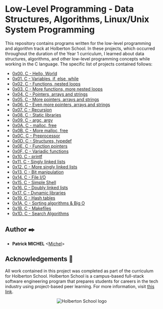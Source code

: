 # Low-Level Programming - Data Structures, Algorithms, Linux/Unix System Programming

This repository contains programs written for the low-level programming and
algorithm track at Holberton School. In these projects, which  occurred
throughout the duration of the Year 1 curriculum, I learned about data
structures, algorithms, and other low-level programming concepts while
working in the C language. The specific list of projects contained follows:

* [0x00. C - Hello, World](./hello_world)
* [0x01. C - Variables, if, else, while](./variables_if_else_while)
* [0x02. C - Functions, nested loops](./functions_nested_loops)
* [0x03. C - More functions, more nested loops](./more_functions_nested_loops)
* [0x04. C - Pointers, arrays and strings](./pointers_arrays_strings)
* [0x05. C - More pointers, arrays and strings](./pointers_arrays_strings)
* [0x06. C - Even more pointers, arrays and strings](./pointers_arrays_strings)
* [0x07. C - Recursion](./recursion)
* [0x08. C - Static libraries](./static_libraries)
* [0x09. C - argc, argv](./argc_argv)
* [0x0A. C - malloc, free](./malloc_free)
* [0x0B. C - More malloc, free](./more_malloc_free)
* [0x0C. C - Preprocessor](./preprocessor)
* [0x0D. C - Structures, typedef](./structures_typedef)
* [0x0E. C - Function pointers](./function_pointers)
* [0x0F. C - Variadic functions](./variadic_functions)
* [0x10. C - printf](./printf/tree/master)
* [0x11. C - Singly linked lists](./singly_linked_lists)
* [0x12. C - More singly linked lists](./more_singly_linked_lists)
* [0x13. C - Bit manipulation](./bit_manipulation)
* [0x14. C - File I/O](./file_io)
* [0x15. C - Simple Shell](https://github.com/Pmichel74/simple_shell/tree/master)
* [0x16. C - Doubly linked lists](./doubly_linked_lists)
* [0x17. C - Dynamic libraries](./dynamic_libraries)
* [0x19. C - Hash tables](./hash_tables)
* [0x1A. C - Sorting algorithms & Big O](./sorting_algorithms)
* [0x1B. C - Makefiles](./makefiles)
* [0x1D. C - Search Algorithms](./0x1D-search_algorithms)

## Author :black_nib:

* __Patrick MICHEL__ <[Michel](https://github.com/Pmichel74)>

## Acknowledgements :pray:

All work contained in this project was completed as part of the curriculum for
Holberton School. Holberton School is a campus-based full-stack software
engineering program that prepares students for careers in the tech industry
using project-based peer learning. For more information, visit
[this link](https://www.holbertonschool.com/).

<p align="center">
  <img
    src="http://www.holbertonschool.com/holberton-logo.png"
    alt="Holberton School logo">
</p>
